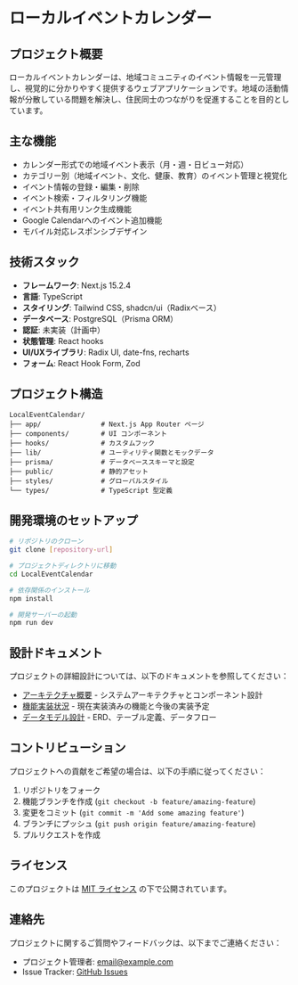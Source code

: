 # ローカルイベントカレンダー

## プロジェクト概要

ローカルイベントカレンダーは、地域コミュニティのイベント情報を一元管理し、視覚的に分かりやすく提供するウェブアプリケーションです。地域の活動情報が分散している問題を解決し、住民同士のつながりを促進することを目的としています。

## 主な機能

- カレンダー形式での地域イベント表示（月・週・日ビュー対応）
- カテゴリー別（地域イベント、文化、健康、教育）のイベント管理と視覚化
- イベント情報の登録・編集・削除
- イベント検索・フィルタリング機能
- イベント共有用リンク生成機能
- Google Calendarへのイベント追加機能
- モバイル対応レスポンシブデザイン

## 技術スタック

- **フレームワーク**: Next.js 15.2.4
- **言語**: TypeScript
- **スタイリング**: Tailwind CSS, shadcn/ui（Radixベース）
- **データベース**: PostgreSQL（Prisma ORM）
- **認証**: 未実装（計画中）
- **状態管理**: React hooks
- **UI/UXライブラリ**: Radix UI, date-fns, recharts
- **フォーム**: React Hook Form, Zod

## プロジェクト構造

```
LocalEventCalendar/
├── app/               # Next.js App Router ページ
├── components/        # UI コンポーネント
├── hooks/             # カスタムフック
├── lib/               # ユーティリティ関数とモックデータ
├── prisma/            # データベーススキーマと設定
├── public/            # 静的アセット
├── styles/            # グローバルスタイル
└── types/             # TypeScript 型定義
```

## 開発環境のセットアップ

```bash
# リポジトリのクローン
git clone [repository-url]

# プロジェクトディレクトリに移動
cd LocalEventCalendar

# 依存関係のインストール
npm install

# 開発サーバーの起動
npm run dev
```

## 設計ドキュメント

プロジェクトの詳細設計については、以下のドキュメントを参照してください：

- [アーキテクチャ概要](./overview.md) - システムアーキテクチャとコンポーネント設計
- [機能実装状況](./status.md) - 現在実装済みの機能と今後の実装予定
- [データモデル設計](./data_model_design.md) - ERD、テーブル定義、データフロー

## コントリビューション

プロジェクトへの貢献をご希望の場合は、以下の手順に従ってください：

1. リポジトリをフォーク
2. 機能ブランチを作成 (`git checkout -b feature/amazing-feature`)
3. 変更をコミット (`git commit -m 'Add some amazing feature'`)
4. ブランチにプッシュ (`git push origin feature/amazing-feature`)
5. プルリクエストを作成

## ライセンス

このプロジェクトは [MIT ライセンス](LICENSE) の下で公開されています。

## 連絡先

プロジェクトに関するご質問やフィードバックは、以下までご連絡ください：

- プロジェクト管理者: [email@example.com](mailto:email@example.com)
- Issue Tracker: [GitHub Issues](https://github.com/yourusername/LocalEventCalendar/issues) 